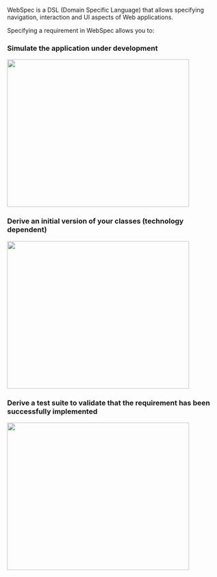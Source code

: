 WebSpec is a DSL (Domain Specific Language) that allows specifying navigation, interaction and UI aspects of Web applications.

Specifying a requirement in WebSpec allows you to:
### Simulate the application under development ###
<a href='http://www.youtube.com/watch?feature=player_embedded&v=24xN8SqO9iU' target='_blank'><img src='http://img.youtube.com/vi/24xN8SqO9iU/0.jpg' width='425' height=344 /></a>
### Derive an initial version of your classes (technology dependent) ###
<a href='http://www.youtube.com/watch?feature=player_embedded&v=2wbnyGNwz8A' target='_blank'><img src='http://img.youtube.com/vi/2wbnyGNwz8A/0.jpg' width='425' height=344 /></a>
### Derive a test suite to validate that the requirement has been successfully implemented ###
<a href='http://www.youtube.com/watch?feature=player_embedded&v=3YIYLPWkjUE' target='_blank'><img src='http://img.youtube.com/vi/3YIYLPWkjUE/0.jpg' width='425' height=344 /></a>
